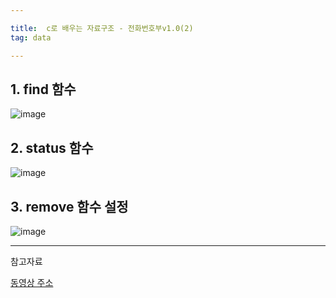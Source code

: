 ```yaml
---

title:  c로 배우는 자료구조 - 전화번호부v1.0(2)
tag: data

---
```





## 1. find 함수

![image](https://user-images.githubusercontent.com/23495876/36825171-64e85878-1d49-11e8-9c80-c4953dc4217e.png)

## 2. status 함수
 
![image](https://user-images.githubusercontent.com/23495876/36825209-9f1923ce-1d49-11e8-8958-61eb1a3a6f26.png)

## 3. remove 함수 설정

![image](https://user-images.githubusercontent.com/23495876/36825236-bc836b36-1d49-11e8-8a79-81a090b8bfa2.png)


---

참고자료

[동영상 주소](https://www.inflearn.com/course/c%EB%A1%9C-%EB%B0%B0%EC%9A%B0%EB%8A%94-%EC%9E%90%EB%A3%8C%EA%B5%AC%EC%A1%B0-%EB%B0%8F-%EC%97%AC%EB%9F%AC%EA%B0%80%EC%A7%80-%EC%98%88%EC%A0%9C-%EC%8B%A4%EC%8A%B5/?subscribe )

